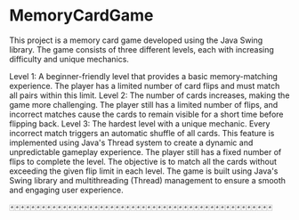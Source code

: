 # MemoryCardGame
This project is a memory card game developed using the Java Swing library. The game consists of three different levels, each with increasing difficulty and unique mechanics.

Level 1: A beginner-friendly level that provides a basic memory-matching experience. The player has a limited number of card flips and must match all pairs within this limit.
Level 2: The number of cards increases, making the game more challenging. The player still has a limited number of flips, and incorrect matches cause the cards to remain visible for a short time before flipping back.
Level 3: The hardest level with a unique mechanic. Every incorrect match triggers an automatic shuffle of all cards. This feature is implemented using Java's Thread system to create a dynamic and unpredictable gameplay experience. The player still has a fixed number of flips to complete the level.
The objective is to match all the cards without exceeding the given flip limit in each level. The game is built using Java's Swing library and multithreading (Thread) management to ensure a smooth and engaging user experience.
                                               
 🃏🃏🃏🃏🃏🃏🃏🃏🃏🃏🃏🃏🃏🃏🃏🃏🃏🃏🃏🃏🃏🃏🃏🃏🃏🃏🃏🃏🃏🃏🃏🃏🃏🃏🃏🃏🃏🃏🃏🃏🃏🃏🃏🃏🃏🃏🃏🃏🃏🃏

